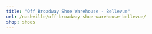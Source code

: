 ```yaml
---
title: "Off Broadway Shoe Warehouse - Bellevue"
url: /nashville/off-broadway-shoe-warehouse-bellevue/
shop: shoes
---
```

